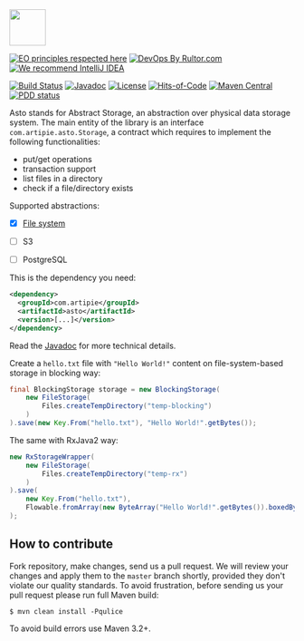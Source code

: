 <img src="https://www.artipie.com/logo.svg" width="64px" height="64px"/>

[![EO principles respected here](https://www.elegantobjects.org/badge.svg)](https://www.elegantobjects.org)
[![DevOps By Rultor.com](http://www.rultor.com/b/artipie/asto)](http://www.rultor.com/p/artipie/asto)
[![We recommend IntelliJ IDEA](https://www.elegantobjects.org/intellij-idea.svg)](https://www.jetbrains.com/idea/)

[![Build Status](https://img.shields.io/travis/artipie/asto/master.svg)](https://travis-ci.org/artipie/asto)
[![Javadoc](http://www.javadoc.io/badge/com.artipie/asto.svg)](http://www.javadoc.io/doc/com.artipie/asto)
[![License](https://img.shields.io/badge/license-MIT-green.svg)](https://github.com/artipie/asto/blob/master/LICENSE.txt)
[![Hits-of-Code](https://hitsofcode.com/github/artipie/asto)](https://hitsofcode.com/view/github/artipie/asto)
[![Maven Central](https://img.shields.io/maven-central/v/com.artipie/asto.svg)](https://maven-badges.herokuapp.com/maven-central/com.artipie/asto)
[![PDD status](http://www.0pdd.com/svg?name=artipie/asto)](http://www.0pdd.com/p?name=artipie/asto)

Asto stands for Abstract Storage, an abstraction over physical data storage system.
The main entity of the library is an interface `com.artipie.asto.Storage`, a contract
which requires to implement the following functionalities:

* put/get operations
* transaction support
* list files in a directory
* check if a file/directory exists

Supported abstractions:

- [x] [File system](https://www.javadoc.io/doc/com.artipie/asto/latest/com/artipie/asto/fs/FileStorage.html) 
- [ ] S3
- [ ] PostgreSQL


This is the dependency you need:

```xml
<dependency>
  <groupId>com.artipie</groupId>
  <artifactId>asto</artifactId>
  <version>[...]</version>
</dependency>
```

Read the [Javadoc](http://www.javadoc.io/doc/com.artipie/asto)
for more technical details.

Create a `hello.txt` file with `"Hello World!"` content on file-system-based
storage in blocking way:
```java
final BlockingStorage storage = new BlockingStorage(
    new FileStorage(
        Files.createTempDirectory("temp-blocking")
    )
).save(new Key.From("hello.txt"), "Hello World!".getBytes());
``` 

The same with RxJava2 way:
```java
new RxStorageWrapper(
    new FileStorage(
        Files.createTempDirectory("temp-rx")
    )
).save(
    new Key.From("hello.txt"),
    Flowable.fromArray(new ByteArray("Hello World!".getBytes()).boxedBytes())
);
```

## How to contribute

Fork repository, make changes, send us a pull request. We will review
your changes and apply them to the `master` branch shortly, provided
they don't violate our quality standards. To avoid frustration, before
sending us your pull request please run full Maven build:

```
$ mvn clean install -Pqulice
```

To avoid build errors use Maven 3.2+.


